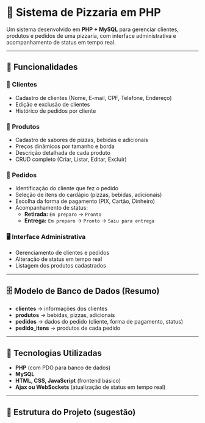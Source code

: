 # 🍕 Sistema de Pizzaria em PHP

Um sistema desenvolvido em **PHP + MySQL** para gerenciar clientes, produtos e pedidos de uma pizzaria, com interface administrativa e acompanhamento de status em tempo real.

---

## 📌 Funcionalidades

### 👤 Clientes
- Cadastro de clientes (Nome, E-mail, CPF, Telefone, Endereço)
- Edição e exclusão de clientes
- Histórico de pedidos por cliente

### 🍕 Produtos
- Cadastro de sabores de pizzas, bebidas e adicionais
- Preços dinâmicos por tamanho e borda
- Descrição detalhada de cada produto
- CRUD completo (Criar, Listar, Editar, Excluir)

### 🛒 Pedidos
- Identificação do cliente que fez o pedido
- Seleção de itens do cardápio (pizzas, bebidas, adicionais)
- Escolha da forma de pagamento (PIX, Cartão, Dinheiro)
- Acompanhamento de status:
  - **Retirada:** `Em preparo` → `Pronto`
  - **Entrega:** `Em preparo` → `Pronto` → `Saiu para entrega`

### 🖥️ Interface Administrativa
- Gerenciamento de clientes e pedidos
- Alteração de status em tempo real
- Listagem dos produtos cadastrados

---

## 🗄️ Modelo de Banco de Dados (Resumo)

- **clientes** → informações dos clientes  
- **produtos** → bebidas, pizzas, adicionais  
- **pedidos** → dados do pedido (cliente, forma de pagamento, status)  
- **pedido_itens** → produtos de cada pedido  

---

## 🚀 Tecnologias Utilizadas
- **PHP** (com PDO para banco de dados)  
- **MySQL**  
- **HTML, CSS, JavaScript** (frontend básico)  
- **Ajax ou WebSockets** (atualização de status em tempo real)  

---

## 📂 Estrutura do Projeto (sugestão)
